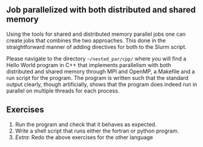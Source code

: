 Job parallelized with both distributed and shared memory 
---

Using the tools for shared and distributed memory parallel jobs one can create jobs that combines the two approaches.
This done in the straightforward manner of adding directives for both to the Slurm script.

Please navigate to the directory `~/nested_par/cpp/` where you will find a Hello World program in C++ that implements parallelism with both distributed and shared memory through MPI and OpenMP, a Makefile and a run script for the program.
The program is written such that the standard output clearly, though artificially, shows that the program does indeed run in parallel on multiple threads for each process.

Exercises
---
1. Run the program and check that it behaves as expected.
2. Write a shell script that runs either the fortran or python program.
3. *Extra*: Redo the above exercises for the other language